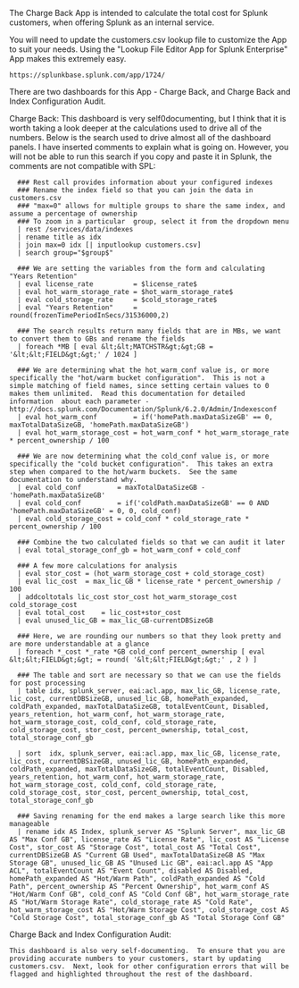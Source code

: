 The Charge Back App is intended to calculate the total cost for Splunk customers, when offering Splunk as an internal service.

You will need to update the customers.csv lookup file to customize the App to suit your needs.  Using the "Lookup File Editor App for Splunk Enterprise" App makes this extremely easy.  

	https://splunkbase.splunk.com/app/1724/

There are two dashboards for this App - Charge Back, and Charge Back and Index Configuration Audit.


Charge Back:
This dashboard is very self0documenting, but I think that it is worth taking a look deeper at the calculations used to drive all of the numbers.  Below is the search used to drive almost all of the dashboard panels.  I have inserted comments to explain what is going on.  However, you will not be able to run this search if you copy and paste it in Splunk, the comments are not compatible with SPL:


      ### Rest call provides information about your configured indexes
      ### Rename the index field so that you can join the data in customers.csv
      ### "max=0" allows for multiple groups to share the same index, and assume a percentage of ownership
      ### To zoom in a particular  group, select it from the dropdown menu 
      | rest /services/data/indexes 
      | rename title as idx 
      | join max=0 idx [| inputlookup customers.csv] 
      | search group="$group$"
      
      ### We are setting the variables from the form and calculating "Years Retention"
      | eval license_rate          = $license_rate$
      | eval hot_warm_storage_rate = $hot_warm_storage_rate$
      | eval cold_storage_rate     = $cold_storage_rate$
      | eval "Years Retention"     = round(frozenTimePeriodInSecs/31536000,2)

      ### The search results return many fields that are in MBs, we want to convert them to GBs and rename the fields
      | foreach *MB [ eval &lt;&lt;MATCHSTR&gt;&gt;GB = '&lt;&lt;FIELD&gt;&gt;' / 1024 ]

      ### We are determining what the hot_warm_conf value is, or more specifically the "hot/warm bucket configuration".  This is not a simple matching of field names, since setting certain values to 0 makes them unlimited.  Read this documentation for detailed information  about each parameter - http://docs.splunk.com/Documentation/Splunk/6.2.0/Admin/Indexesconf
      | eval hot_warm_conf         = if('homePath.maxDataSizeGB' == 0, maxTotalDataSizeGB, 'homePath.maxDataSizeGB')
      | eval hot_warm_storage_cost = hot_warm_conf * hot_warm_storage_rate * percent_ownership / 100

      ### We are now determining what the cold_conf value is, or more specifically the "cold bucket configuration".  This takes an extra step when compared to the hot/warm buckets.  See the same documentation to understand why.
      | eval cold_conf         = maxTotalDataSizeGB - 'homePath.maxDataSizeGB'
      | eval cold_conf         = if('coldPath.maxDataSizeGB' == 0 AND 'homePath.maxDataSizeGB' = 0, 0, cold_conf)
      | eval cold_storage_cost = cold_conf * cold_storage_rate * percent_ownership / 100

      ### Combine the two calculated fields so that we can audit it later
      | eval total_storage_conf_gb = hot_warm_conf + cold_conf

      ### A few more calculations for analysis
      | eval stor_cost = (hot_warm_storage_cost + cold_storage_cost)
      | eval lic_cost  = max_lic_GB * license_rate * percent_ownership / 100
      | addcoltotals lic_cost stor_cost hot_warm_storage_cost cold_storage_cost         
      | eval total_cost    = lic_cost+stor_cost              
      | eval unused_lic_GB = max_lic_GB-currentDBSizeGB
      
      ### Here, we are rounding our numbers so that they look pretty and are more understandable at a glance
      | foreach *_cost *_rate *GB cold_conf percent_ownership [ eval &lt;&lt;FIELD&gt;&gt; = round( '&lt;&lt;FIELD&gt;&gt;' , 2 ) ]

      ### The table and sort are necessary so that we can use the fields for post processing
      | table idx, splunk_server, eai:acl.app, max_lic_GB, license_rate, lic_cost, currentDBSizeGB, unused_lic_GB, homePath_expanded, coldPath_expanded, maxTotalDataSizeGB, totalEventCount, Disabled, years_retention, hot_warm_conf, hot_warm_storage_rate, hot_warm_storage_cost, cold_conf, cold_storage_rate, cold_storage_cost, stor_cost, percent_ownership, total_cost, total_storage_conf_gb
 
      | sort  idx, splunk_server, eai:acl.app, max_lic_GB, license_rate, lic_cost, currentDBSizeGB, unused_lic_GB, homePath_expanded, coldPath_expanded, maxTotalDataSizeGB, totalEventCount, Disabled, years_retention, hot_warm_conf, hot_warm_storage_rate, hot_warm_storage_cost, cold_conf, cold_storage_rate, cold_storage_cost, stor_cost, percent_ownership, total_cost, total_storage_conf_gb

      ### Saving renaming for the end makes a large search like this more manageable
      | rename idx AS Index, splunk_server AS "Splunk Server", max_lic_GB AS "Max Conf GB", license_rate AS "License Rate", lic_cost AS "License Cost", stor_cost AS "Storage Cost", total_cost AS "Total Cost", currentDBSizeGB AS "Current GB Used", maxTotalDataSizeGB AS "Max Storage GB", unused_lic_GB AS "Unused Lic GB", eai:acl.app AS "App ACL", totalEventCount AS "Event Count", disabled AS Disabled, homePath_expanded AS "Hot/Warm Path", coldPath_expanded AS "Cold Path", percent_ownership AS "Percent Ownership", hot_warm_conf AS "Hot/Warm Conf GB", cold_conf AS "Cold Conf GB", hot_warm_storage_rate AS "Hot/Warm Storage Rate", cold_storage_rate AS "Cold Rate", hot_warm_storage_cost AS "Hot/Warm Storage Cost", cold_storage_cost AS "Cold Storage Cost", total_storage_conf_gb AS "Total Storage Conf GB"



Charge Back and Index Configuration Audit:

	This dashboard is also very self-documenting.  To ensure that you are providing accurate numbers to your customers, start by updating customers.csv.  Next, look for other configuration errors that will be flagged and highlighted throughout the rest of the dashboard.


